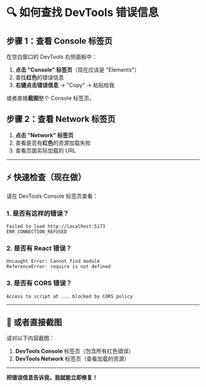 # 🔍 如何查找 DevTools 错误信息

## 步骤 1：查看 Console 标签页

在空白窗口的 DevTools 右侧面板中：

1. **点击 "Console" 标签页**（现在应该是 "Elements"）
2. 查找**红色**的错误信息
3. **右键点击错误信息** → "Copy" → 粘贴给我

或者直接**截图**整个 Console 标签页。

## 步骤 2：查看 Network 标签页

1. **点击 "Network" 标签页**
2. 查看是否有**红色**的资源加载失败
3. 查看页面实际加载的 URL

---

## ⚡ 快速检查（现在做）

请在 DevTools Console 标签页查看：

### 1. 是否有这样的错误？
```
Failed to load http://localhost:5173
ERR_CONNECTION_REFUSED
```

### 2. 是否有 React 错误？
```
Uncaught Error: Cannot find module
ReferenceError: require is not defined
```

### 3. 是否有 CORS 错误？
```
Access to script at ... blocked by CORS policy
```

---

## 📸 或者直接截图

请对以下内容截图：
1. **DevTools Console** 标签页（包含所有红色错误）
2. **DevTools Network** 标签页（查看加载的资源）

---

**把错误信息告诉我，我就能立即修复！**


